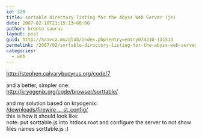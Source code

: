 ```yaml
---
id: 320
title: sortable directory listing for the Abyss Web Server (js)
date: 2007-02-10T21:15:13+00:00
author: bronto saurus
layout: post
guid: http://kravca.mu/glob/index.php?entry=entry070210-131513
permalink: /2007/02/sortable-directory-listing-for-the-abyss-web-server-js/
categories:
  - web
---
```

<a href="http://stephen.calvarybucyrus.org/code/7" target="_blank" >http://stephen.calvarybucyrus.org/code/7</a>

and a better, simpler one:  
<a href="http://kryogenix.org/code/browser/sorttable/" target="_blank" >http://kryogenix.org/code/browser/sorttable/</a>

and my solution based on kryogenix:  
<a href="/downloads/firewire_abyss_dirlist_config/" target="_blank" >/downloads/firewire &#8230; st_config/</a>  
this is how it should look like:  
[<img src="/downloads/firewire_abyss_dirlist_config/example.jpg" border="0" alt="" />](javascript:openpopup('/downloads/firewire_abyss_dirlist_config/example.jpg',800,600,false);)  
note: put sorttable.js into htdocs root and configure the server to not show files names sorttable.js :)